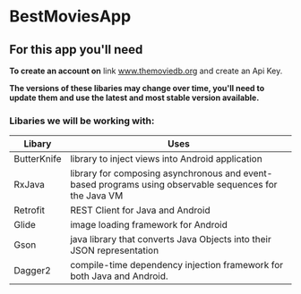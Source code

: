 # BestMoviesApp

## For this app you'll need 

**To create an account on**
 link www.themoviedb.org and create an Api Key.
 
**The versions of these libaries may change over time, you'll need to update them and use the latest and most stable version available.**
### Libaries we will be working with:
|Libary  |Uses |
| ------ | ----------- |
| ButterKnife   | library to inject views into Android application|
| RxJava | library for composing asynchronous and event-based programs using observable sequences for the Java VM|
| Retrofit     |  REST Client for Java and Android|
| Glide     |  image loading framework for Android |
| Gson     |  java library that converts Java Objects into their JSON representation |
| Dagger2     | compile-time dependency injection framework for both Java and Android. |
